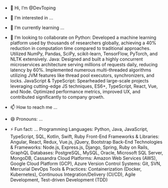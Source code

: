 - 👋 Hi, I’m @DevToping
- 👀 I’m interested in ...
- 🌱 I’m currently learning ...
- 💞️ I’m looking to collaborate on Python: Developed a machine learning platform used by thousands of researchers globally, achieving a 40% reduction in computation time compared to traditional approaches. Utilized NumPy, Pandas, SciPy, scikit-learn, TensorFlow, PyTorch, and NLTK extensively.
Java: Designed and built a highly concurrent microservices architecture serving millions of requests daily, reducing latency by 60%. Implemented numerous multi-threaded algorithms utilizing JVM features like thread pool executors, synchronizers, and locks.
JavaScript & TypeScript: Spearheaded large-scale projects leveraging cutting-edge JS techniques, ES6+, TypeScript, React, Vue, and Node. Optimized performance metrics, improved UX, and contributed significantly to company growth.

- 📫 How to reach me ...
- 😄 Pronouns: ...
- ⚡ Fun fact: ...
Programming Languages: Python, Java, JavaScript, TypeScript, SQL, Kotlin, Swift, Ruby
Front-End Frameworks & Libraries: Angular, React, Redux, Vue.js, jQuery, Bootstrap
Back-End Technologies & Frameworks: Node.js, Express.js, Django, Spring, Ruby on Rails, GraphQL
Databases: PostgreSQL, MySQL, Oracle, Microsoft SQL Server, MongoDB, Cassandra
Cloud Platforms: Amazon Web Services (AWS), Google Cloud Platform (GCP), Azure
Version Control Systems: Git, SVN, Mercurial
DevOps Tools & Practices: Containerization (Docker, Kubernetes), Continuous Integration/Delivery (CI/CD), Agile Development, Test-driven Development (TDD)
<!---
Python: Developed a machine learning platform used by thousands of researchers globally, achieving a 40% reduction in computation time compared to traditional approaches. Utilized NumPy, Pandas, SciPy, scikit-learn, TensorFlow, PyTorch, and NLTK extensively.
Java: Designed and built a highly concurrent microservices architecture serving millions of requests daily, reducing latency by 60%. Implemented numerous multi-threaded algorithms utilizing JVM features like thread pool executors, synchronizers, and locks.
JavaScript & TypeScript: Spearheaded large-scale projects leveraging cutting-edge JS techniques, ES6+, TypeScript, React, Vue, and Node. Optimized performance metrics, improved UX, and contributed significantly to company growth.
 <script src="/node_modules/vue/dist/vue.min.js"></script>
    <script src="/node_modules/axios/dist/axios.min.js"></script>
    <script src="/node_modules/prismjs/components/prism-markdown.min.js"></script>
    <script src="/src/main.js"></script>
DevToping/DevToping is a ✨ special ✨ repository because its `README.md` (this file) appears on your GitHub profile.
You can click the Preview link to take a look at your changes.
--->
